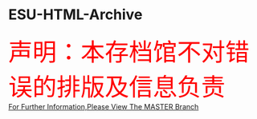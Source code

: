 # ESU-HTML-Archive
<font color=red size=24>声明：本存档馆不对错误的排版及信息负责</font><br>
[For Further Information,Please View The MASTER Branch](https://github.com/Xiaozhan-sb/ESU-HTML-Archive/tree/master)
